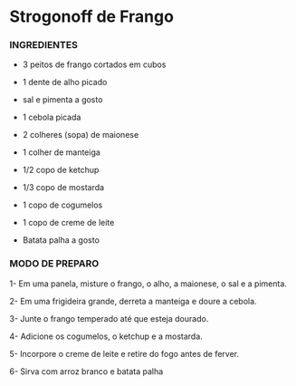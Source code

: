 # Strogonoff de Frango

### INGREDIENTES

-  3 peitos de frango cortados em cubos

- 1 dente de alho picado

- sal e pimenta a gosto

- 1 cebola picada

- 2 colheres (sopa) de maionese

- 1 colher de manteiga

- 1/2 copo de ketchup

- 1/3 copo de mostarda

- 1 copo de cogumelos

- 1 copo de creme de leite

- Batata palha a gosto




### MODO DE PREPARO
1- Em uma panela, misture o frango, o alho, a maionese, o sal e a pimenta.

2- Em uma frigideira grande, derreta a manteiga e doure a cebola.

3- Junte o frango temperado até que esteja dourado.

4- Adicione os cogumelos, o ketchup e a mostarda.

5- Incorpore o creme de leite e retire do fogo antes de ferver.

6- Sirva com arroz branco e batata palha